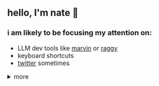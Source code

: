 ## hello, I'm nate 👋

### i am likely to be focusing my attention on:
- LLM dev tools like [marvin](https://github.com/PrefectHQ/marvin) or [raggy](https://github.com/zzstoatzz/raggy)
- keyboard shortcuts
- [twitter](https://twitter.com/Nathan_Nowack) sometimes

<details>
  <summary>more</summary>

### background

#### (Present) Prefect - Senior Software Engineer (OSS Team)
- expanding and maintaining the open-source Prefect SDK and server components
- building AI-powered systems (NLIs + RAG etc) to extend teams within the organization
- working with leadership and marketing to improve our digital footprint and outreach

#### [Prefect - Software Engineer](https://github.com/PrefectHQ/marvin)
- Building marvin, integrating it with prefect to create [simple and resilient systems](https://github.com/PrefectHQ/marvin/blob/main/cookbook/slackbot/Dockerfile.slackbot)
- Designing [interfaces between Prefect & data tooling ecosystems](https://github.com/PrefectHQ/prefect-collection-registry)
- Creating [DevOps tools](https://github.com/zzstoatzz/prefect-monorepo/blob/main/.github/workflows/env-separated-deploy.yml) for lean data engineering

#### SLATE (Acquired by Prefect, Oct 2021) - Data Engineer
- Data engineering consulting
- Provisioned distributed containers (k8s, ecs, etc) on all AWS and GCP to support companies' data practices
- Developed Prefect flows to connect OSS data tools and contributed to those tools when needed

---

### education
- **University of Michigan - Ann Arbor**
  - **Major**: Chemical Engineering
  - **Minor**: Physics
  - **Alumnus**: August 2020
</details>
